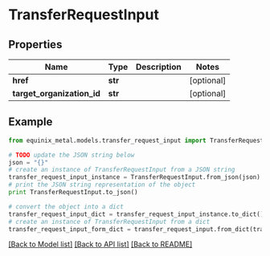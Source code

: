 # TransferRequestInput


## Properties
Name | Type | Description | Notes
------------ | ------------- | ------------- | -------------
**href** | **str** |  | [optional] 
**target_organization_id** | **str** |  | [optional] 

## Example

```python
from equinix_metal.models.transfer_request_input import TransferRequestInput

# TODO update the JSON string below
json = "{}"
# create an instance of TransferRequestInput from a JSON string
transfer_request_input_instance = TransferRequestInput.from_json(json)
# print the JSON string representation of the object
print TransferRequestInput.to_json()

# convert the object into a dict
transfer_request_input_dict = transfer_request_input_instance.to_dict()
# create an instance of TransferRequestInput from a dict
transfer_request_input_form_dict = transfer_request_input.from_dict(transfer_request_input_dict)
```
[[Back to Model list]](../README.md#documentation-for-models) [[Back to API list]](../README.md#documentation-for-api-endpoints) [[Back to README]](../README.md)


